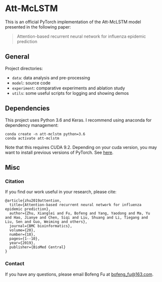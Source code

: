 #  Att-McLSTM

This is an official PyTorch implementation of the Att-McLSTM model presented in the following paper:

>  Attention-based recurrent neural network for influenza epidemic prediction

## General

Project directories:

* `data`: data analysis and pre-processing
* `model`: source code
* `experiment`: comparative experiments and ablation study
* `utils`: some useful scripts for logging and showing demos

## Dependencies

This project uses Python 3.6 and Keras. I recommend using anaconda for dependency management: 

```
conda create -n att-mclstm python=3.6
conda activate att-mclstm
```

Note that this requires CUDA 9.2. Depending on your cuda version, you may want to install previous versions of PyTorch.  See [here](https://pytorch.org/get-started/previous-versions/).

## Misc

### Citation

If you find our work useful in your research, please cite:

```
@article{zhu2019attention,
  title={Attention-based recurrent neural network for influenza epidemic prediction},
  author={Zhu, Xianglei and Fu, Bofeng and Yang, Yaodong and Ma, Yu and Hao, Jianye and Chen, Siqi and Liu, Shuang and Li, Tiegang and Liu, Sen and Guo, Weiming and others},
  journal={BMC bioinformatics},
  volume={20},
  number={18},
  pages={1--10},
  year={2019},
  publisher={BioMed Central}
}
```

### Contact

If you have any questions, please email Bofeng Fu at bofeng_fu@163.com.

